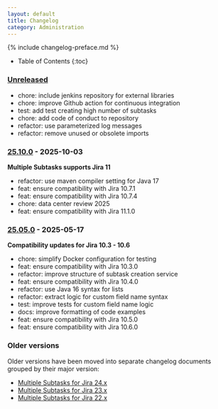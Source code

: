 ```yaml
---
layout: default
title: Changelog
category: Administration
---
```


{% include changelog-preface.md %}

* Table of Contents
{:toc}

### [Unreleased]

* chore: include jenkins repository for external libraries
* chore: improve Github action for continuous integration
* test: add test creating high number of subtasks
* chore: add code of conduct to repository
* refactor: use parameterized log messages
* refactor: remove unused or obsolete imports

### [25.10.0] -  2025-10-03

**Multiple Subtasks supports Jira 11**

* refactor: use maven compiler setting for Java 17
* feat: ensure compatibility with Jira 10.7.1
* feat: ensure compatibility with Jira 10.7.4
* chore: data center review 2025
* feat: ensure compatibility with Jira 11.1.0

### [25.05.0] -  2025-05-17

**Compatibility updates for Jira 10.3 - 10.6**

* chore: simplify Docker configuration for testing
* feat: ensure compatibility with Jira 10.3.0
* refactor: improve structure of subtask creation service
* feat: ensure compatibility with Jira 10.4.0
* refactor: use Java 16 syntax for lists
* refactor: extract logic for custom field name syntax
* test: improve tests for custom field name logic
* docs: improve formatting of code examples
* feat: ensure compatibility with Jira 10.5.0
* feat: ensure compatibility with Jira 10.6.0

### Older versions

Older versions have been moved into separate changelog documents grouped by their major version:

* [Multiple Subtasks for Jira 24.x](/changelog-24x)
* [Multiple Subtasks for Jira 23.x](/changelog-23x)
* [Multiple Subtasks for Jira 22.x](/changelog-22x)

[Unreleased]: https://github.com/codescape/jira-multiple-subtasks/compare/25.10.0...HEAD
[25.10.0]: https://github.com/codescape/jira-multiple-subtasks/compare/25.05.0...25.10.0
[25.05.0]: https://github.com/codescape/jira-multiple-subtasks/compare/24.11.0...25.05.0
